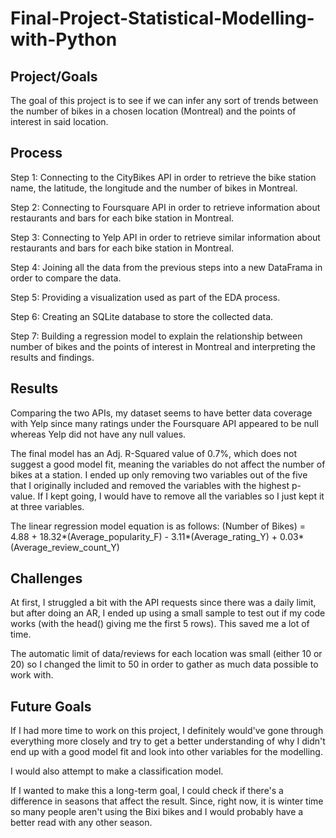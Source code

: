 # Final-Project-Statistical-Modelling-with-Python

## Project/Goals
The goal of this project is to see if we can infer any sort of trends between the number of bikes in a chosen location (Montreal) and the points of interest in said location.

## Process
Step 1: Connecting to the CityBikes API in order to retrieve the bike station name, the latitude, the longitude and the number of bikes in Montreal.

Step 2: Connecting to Foursquare API in order to retrieve information about restaurants and bars for each bike station in Montreal.

Step 3: Connecting to Yelp API in order to retrieve similar information about restaurants and bars for each bike station in Montreal.

Step 4: Joining all the data from the previous steps into a new DataFrama in order to compare the data.

Step 5: Providing a visualization used as part of the EDA process.

Step 6: Creating an SQLite database to store the collected data.

Step 7: Building a regression model to explain the relationship between number of bikes and the points of interest in Montreal and interpreting the results and findings.

## Results
Comparing the two APIs, my dataset seems to have better data coverage with Yelp since many ratings under the Foursquare API appeared to be null whereas Yelp did not have any null values.

The final model has an Adj. R-Squared value of 0.7%, which does not suggest a good model fit, meaning the variables do not affect the number of bikes at a station. 
I ended up only removing two variables out of the five that I originally included and removed the variables with the highest p-value.
If I kept going, I would have to remove all the variables so I just kept it at three variables.

The linear regression model equation is as follows:
(Number of Bikes) = 4.88 + 18.32*(Average_popularity_F) - 3.11*(Average_rating_Y) + 0.03*(Average_review_count_Y)

## Challenges 
At first, I struggled a bit with the API requests since there was a daily limit, but after doing an AR, I ended up using a small sample to test out if my code works (with the head() giving me the first 5 rows). This saved me a lot of time.

The automatic limit of data/reviews for each location was small (either 10 or 20) so I changed the limit to 50 in order to gather as much data possible to work with.

## Future Goals
If I had more time to work on this project, I definitely would've gone through everything more closely and try to get a better understanding of why I didn't end up with a good model fit and look into other variables for the modelling.

I would also attempt to make a classification model.

If I wanted to make this a long-term goal, I could check if there's a difference in seasons that affect the result. Since, right now, it is winter time so many people aren't using the Bixi bikes and I would probably have a better read with any other season.
